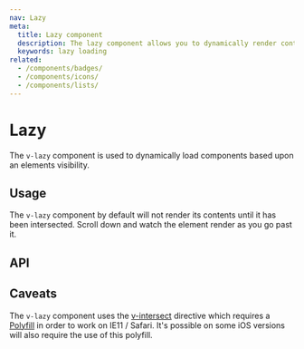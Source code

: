 ```yaml
---
nav: Lazy
meta:
  title: Lazy component
  description: The lazy component allows you to dynamically render content based upon the user's viewport.
  keywords: lazy loading
related:
  - /components/badges/
  - /components/icons/
  - /components/lists/
---
```


# Lazy

The `v-lazy` component is used to dynamically load components based upon an elements visibility.

<entry />

## Usage

The `v-lazy` component by default will not render its contents until it has been intersected. Scroll down and watch the element render as you go past it.

<example file="v-lazy/usage" />

## API

<api-inline />

## Caveats

<alert type="info">

  The `v-lazy` component uses the [v-intersect](/directives/intersect) directive which requires a [Polyfill](/directives/intersect#polyfill) in order to work on IE11 / Safari. It's possible on some iOS versions will also require the use of this polyfill.

</alert>

<backmatter />
